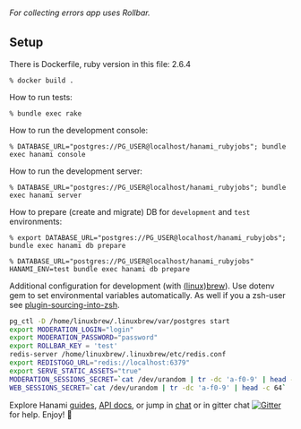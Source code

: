 ###### For  collecting errors app uses Rollbar.

## Setup

There is Dockerfile, ruby version in this file: 2.6.4

```
% docker build .
```

How to run tests:

```
% bundle exec rake
```

How to run the development console:

```
% DATABASE_URL="postgres://PG_USER@localhost/hanami_rubyjobs"; bundle exec hanami console
```

How to run the development server:

```
% DATABASE_URL="postgres://PG_USER@localhost/hanami_rubyjobs"; bundle exec hanami server
```

How to prepare (create and migrate) DB for `development` and `test` environments:

```
% export DATABASE_URL="postgres://PG_USER@localhost/hanami_rubyjobs"; bundle exec hanami db prepare

% DATABASE_URL="postgres://PG_USER@localhost/hanami_rubyjobs" HANAMI_ENV=test bundle exec hanami db prepare
```

Additional configuration for development (with [(linux)brew](https://brew.sh)).
Use dotenv gem to set environmental variables automatically. As well if you a zsh-user see [plugin-sourcing-into-zsh](https://github.com/robbyrussell/oh-my-zsh/tree/master/plugins/dotenv).

```bash
pg_ctl -D /home/linuxbrew/.linuxbrew/var/postgres start
export MODERATION_LOGIN="login"
export MODERATION_PASSWORD="password"
export ROLLBAR_KEY = 'test'
redis-server /home/linuxbrew/.linuxbrew/etc/redis.conf
export REDISTOGO_URL="redis://localhost:6379"
export SERVE_STATIC_ASSETS="true"
MODERATION_SESSIONS_SECRET=`cat /dev/urandom | tr -dc 'a-f0-9' | head -c 64`
WEB_SESSIONS_SECRET=`cat /dev/urandom | tr -dc 'a-f0-9' | head -c 64`
```

Explore Hanami [guides](http://hanamirb.org/guides/), [API docs](http://docs.hanamirb.org/1.3.0.beta1/), or jump in [chat](http://chat.hanamirb.org) or in gitter chat [![Gitter](https://badges.gitter.im/hanami/chat.svg)](https://gitter.im/hanami/chat) for help. Enjoy! 🌸
